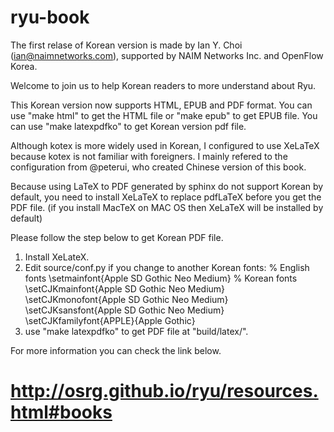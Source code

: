 ryu-book
========

The first relase of Korean version is made by Ian Y. Choi (ian@naimnetworks.com), supported by NAIM Networks Inc. and OpenFlow Korea.

Welcome to join us to help Korean readers to more understand about Ryu.

This Korean version now supports HTML, EPUB and PDF format.
You can use "make html" to get the HTML file or "make epub" to get EPUB file.
You can use "make latexpdfko" to get Korean version pdf file.

Although kotex is more widely used in Korean, 
I configured to use XeLaTeX because kotex is not familiar with foreigners. 
I mainly refered to the configuration from @peterui, 
who created Chinese version of this book.

Because using LaTeX to PDF generated by sphinx do not support Korean by default,
you need to install XeLaTeX to replace pdfLaTeX before you get the PDF file. 
(if you install MacTeX on MAC OS then XeLaTeX will be installed by default)

Please follow the step below to get Korean PDF file.
1. Install XeLateX.
2. Edit source/conf.py if you change to another Korean fonts:
    % English fonts
    \setmainfont{Apple SD Gothic Neo Medium}
    % Korean fonts
    \setCJKmainfont{Apple SD Gothic Neo Medium}
    \setCJKmonofont{Apple SD Gothic Neo Medium}
    \setCJKsansfont{Apple SD Gothic Neo Medium}
    \setCJKfamilyfont{APPLE}{Apple Gothic}
3. use "make latexpdfko" to get PDF file at "build/latex/".

For more information you can check the link below.
# http://osrg.github.io/ryu/resources.html#books
